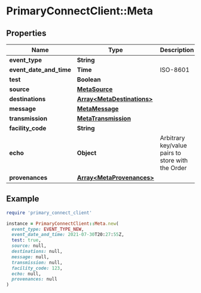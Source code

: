 # PrimaryConnectClient::Meta

## Properties

| Name | Type | Description | Notes |
| ---- | ---- | ----------- | ----- |
| **event_type** | **String** |  | [optional] |
| **event_date_and_time** | **Time** | ISO-8601 | [optional] |
| **test** | **Boolean** |  | [optional] |
| **source** | [**MetaSource**](MetaSource.md) |  | [optional] |
| **destinations** | [**Array&lt;MetaDestinations&gt;**](MetaDestinations.md) |  | [optional] |
| **message** | [**MetaMessage**](MetaMessage.md) |  | [optional] |
| **transmission** | [**MetaTransmission**](MetaTransmission.md) |  | [optional] |
| **facility_code** | **String** |  | [optional] |
| **echo** | **Object** | Arbitrary key/value pairs to store with the Order | [optional] |
| **provenances** | [**Array&lt;MetaProvenances&gt;**](MetaProvenances.md) |  | [optional] |

## Example

```ruby
require 'primary_connect_client'

instance = PrimaryConnectClient::Meta.new(
  event_type: EVENT_TYPE_NEW,
  event_date_and_time: 2021-07-30T20:27:55Z,
  test: true,
  source: null,
  destinations: null,
  message: null,
  transmission: null,
  facility_code: 123,
  echo: null,
  provenances: null
)
```

